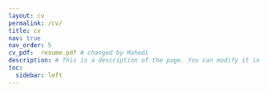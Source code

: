 ```yaml
---
layout: cv
permalink: /cv/
title: cv
nav: true
nav_order: 5
cv_pdf:  resume.pdf # changed by Mahedi
description: # This is a description of the page. You can modify it in '_pages/cv.md'. You can also change or remove the top pdf download button.
toc:
  sidebar: left
---
```

